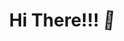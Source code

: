 <style>
  .wave {
    animation-name: wave-animation;  /* Refers to the name of your @keyframes element below */
    animation-duration: 2.5s;        /* Change to speed up or slow down */
    animation-iteration-count: infinite;  /* Never stop waving :) */
    transform-origin: 70% 70%;       /* Pivot around the bottom-left palm */
    display: inline-block;
  }
  
  @keyframes wave-animation {
      0% { transform: rotate( 0.0deg) }
     10% { transform: rotate(14.0deg) }  /* The following five values can be played with to make the waving more or less extreme */
     20% { transform: rotate(-8.0deg) }
     30% { transform: rotate(14.0deg) }
     40% { transform: rotate(-4.0deg) }
     50% { transform: rotate(10.0deg) }
     60% { transform: rotate( 0.0deg) }  /* Reset for the last half to pause */
    100% { transform: rotate( 0.0deg) }
  }
  
  /* For demonstration purposes only: */
  body { font-size: 3.5em }
  h1 { font-size: 0.5em }
</style>

<h1>Hi There!!! <span class="wave">👋</span></h1>

<!--
**LuizOtaviano/LuizOtaviano** is a ✨ _special_ ✨ repository because its `README.md` (this file) appears on your GitHub profile.

Here are some ideas to get you started:

- 🔭 I’m currently working on ...
- 🌱 I’m currently learning ...
- 👯 I’m looking to collaborate on ...
- 🤔 I’m looking for help with ...
- 💬 Ask me about ...
- 📫 How to reach me: ...
- 😄 Pronouns: ...
- ⚡ Fun fact: ...
-->
